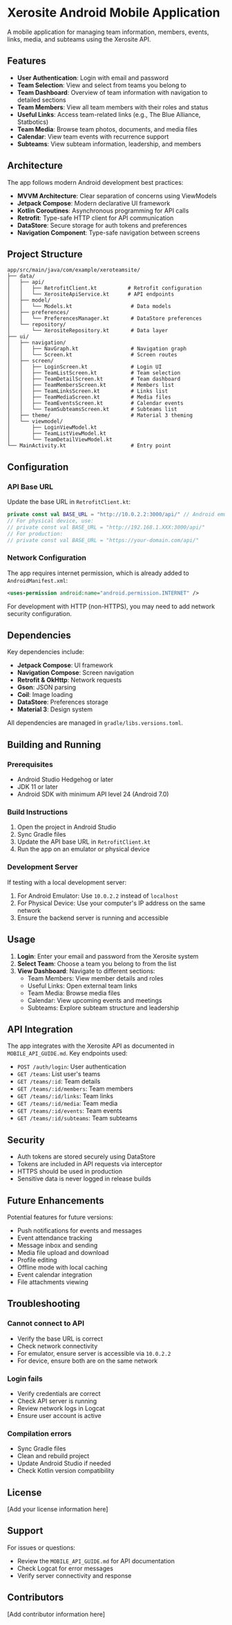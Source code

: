 # Xerosite Android Mobile Application

A mobile application for managing team information, members, events, links, media, and subteams using the Xerosite API.

## Features

- **User Authentication**: Login with email and password
- **Team Selection**: View and select from teams you belong to
- **Team Dashboard**: Overview of team information with navigation to detailed sections
- **Team Members**: View all team members with their roles and status
- **Useful Links**: Access team-related links (e.g., The Blue Alliance, Statbotics)
- **Team Media**: Browse team photos, documents, and media files
- **Calendar**: View team events with recurrence support
- **Subteams**: View subteam information, leadership, and members

## Architecture

The app follows modern Android development best practices:

- **MVVM Architecture**: Clear separation of concerns using ViewModels
- **Jetpack Compose**: Modern declarative UI framework
- **Kotlin Coroutines**: Asynchronous programming for API calls
- **Retrofit**: Type-safe HTTP client for API communication
- **DataStore**: Secure storage for auth tokens and preferences
- **Navigation Component**: Type-safe navigation between screens

## Project Structure

```
app/src/main/java/com/example/xeroteamsite/
├── data/
│   ├── api/
│   │   ├── RetrofitClient.kt          # Retrofit configuration
│   │   └── XerositeApiService.kt      # API endpoints
│   ├── model/
│   │   └── Models.kt                   # Data models
│   ├── preferences/
│   │   └── PreferencesManager.kt       # DataStore preferences
│   └── repository/
│       └── XerositeRepository.kt       # Data layer
├── ui/
│   ├── navigation/
│   │   ├── NavGraph.kt                 # Navigation graph
│   │   └── Screen.kt                   # Screen routes
│   ├── screen/
│   │   ├── LoginScreen.kt              # Login UI
│   │   ├── TeamListScreen.kt           # Team selection
│   │   ├── TeamDetailScreen.kt         # Team dashboard
│   │   ├── TeamMembersScreen.kt        # Members list
│   │   ├── TeamLinksScreen.kt          # Links list
│   │   ├── TeamMediaScreen.kt          # Media files
│   │   ├── TeamEventsScreen.kt         # Calendar events
│   │   └── TeamSubteamsScreen.kt       # Subteams list
│   ├── theme/                          # Material 3 theming
│   └── viewmodel/
│       ├── LoginViewModel.kt
│       ├── TeamListViewModel.kt
│       └── TeamDetailViewModel.kt
└── MainActivity.kt                     # Entry point
```

## Configuration

### API Base URL

Update the base URL in `RetrofitClient.kt`:

```kotlin
private const val BASE_URL = "http://10.0.2.2:3000/api/" // Android emulator
// For physical device, use:
// private const val BASE_URL = "http://192.168.1.XXX:3000/api/"
// For production:
// private const val BASE_URL = "https://your-domain.com/api/"
```

### Network Configuration

The app requires internet permission, which is already added to `AndroidManifest.xml`:

```xml
<uses-permission android:name="android.permission.INTERNET" />
```

For development with HTTP (non-HTTPS), you may need to add network security configuration.

## Dependencies

Key dependencies include:

- **Jetpack Compose**: UI framework
- **Navigation Compose**: Screen navigation
- **Retrofit & OkHttp**: Network requests
- **Gson**: JSON parsing
- **Coil**: Image loading
- **DataStore**: Preferences storage
- **Material 3**: Design system

All dependencies are managed in `gradle/libs.versions.toml`.

## Building and Running

### Prerequisites

- Android Studio Hedgehog or later
- JDK 11 or later
- Android SDK with minimum API level 24 (Android 7.0)

### Build Instructions

1. Open the project in Android Studio
2. Sync Gradle files
3. Update the API base URL in `RetrofitClient.kt`
4. Run the app on an emulator or physical device

### Development Server

If testing with a local development server:

1. For Android Emulator: Use `10.0.2.2` instead of `localhost`
2. For Physical Device: Use your computer's IP address on the same network
3. Ensure the backend server is running and accessible

## Usage

1. **Login**: Enter your email and password from the Xerosite system
2. **Select Team**: Choose a team you belong to from the list
3. **View Dashboard**: Navigate to different sections:
   - Team Members: View member details and roles
   - Useful Links: Open external team links
   - Team Media: Browse media files
   - Calendar: View upcoming events and meetings
   - Subteams: Explore subteam structure and leadership

## API Integration

The app integrates with the Xerosite API as documented in `MOBILE_API_GUIDE.md`. Key endpoints used:

- `POST /auth/login`: User authentication
- `GET /teams`: List user's teams
- `GET /teams/:id`: Team details
- `GET /teams/:id/members`: Team members
- `GET /teams/:id/links`: Team links
- `GET /teams/:id/media`: Team media
- `GET /teams/:id/events`: Team events
- `GET /teams/:id/subteams`: Team subteams

## Security

- Auth tokens are stored securely using DataStore
- Tokens are included in API requests via interceptor
- HTTPS should be used in production
- Sensitive data is never logged in release builds

## Future Enhancements

Potential features for future versions:

- Push notifications for events and messages
- Event attendance tracking
- Message inbox and sending
- Media file upload and download
- Profile editing
- Offline mode with local caching
- Event calendar integration
- File attachments viewing

## Troubleshooting

### Cannot connect to API

- Verify the base URL is correct
- Check network connectivity
- For emulator, ensure server is accessible via `10.0.2.2`
- For device, ensure both are on the same network

### Login fails

- Verify credentials are correct
- Check API server is running
- Review network logs in Logcat
- Ensure user account is active

### Compilation errors

- Sync Gradle files
- Clean and rebuild project
- Update Android Studio if needed
- Check Kotlin version compatibility

## License

[Add your license information here]

## Support

For issues or questions:
- Review the `MOBILE_API_GUIDE.md` for API documentation
- Check Logcat for error messages
- Verify server connectivity and response

## Contributors

[Add contributor information here]

